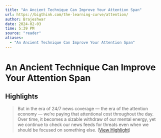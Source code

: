```yaml
---
title: "An Ancient Technique Can Improve Your Attention Span"
url: https://bigthink.com/the-learning-curve/attention/
author: Brajeshwar
date: 2024-02-03
time: 5:39 PM
source: "reader"
aliases:
  - "An Ancient Technique Can Improve Your Attention Span"
---
```

# An Ancient Technique Can Improve Your Attention Span

## Highlights
> But in the era of 24/7 news coverage — the era of the attention economy — we’re paying that attentional cost throughout the day. Over time, it becomes a sizable withdraw of our mental energy, yet we continue to check our news feeds for threats even when we should be focused on something else. ([View Highlight](https://read.readwise.io/read/01h9p0xtftw740p8wz2n1gntc7))

